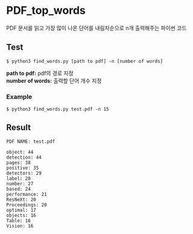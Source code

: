 # PDF_top_words
PDF 문서를 읽고 가장 많이 나온 단어를 내림차순으로 n개 출력해주는 파이썬 코드

## Test
```
$ python3 find_words.py [path to pdf] -n [number of words] 
```  
**path to pdf:** pdf의 경로 지정  
**number of words:** 출력할 단어 개수 지정
<br/>
### Example
```
$ python3 find_words.py test.pdf -n 15
```  
## Result  
```
PDF NAME: test.pdf

object: 44
detection: 44
pages: 38
positive: 35
detectors: 29
label: 28
number: 27
based: 24
performance: 21
ResNeXt: 20
Proceedings: 20
optimal: 17
objects: 16
Table: 16
Vision: 16
```
